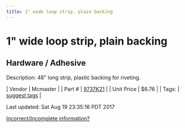 ```yaml
---
title: 1" wide loop strip, plain backing
---
```


# 1" wide loop strip, plain backing
## Hardware / Adhesive
Description: 	48" long strip, plastic backing for riveting.  

| Vendor | Mcmaster | 
| Part # | [9737K21](https://www.mcmaster.com/#9737K21) | 
| Unit Price | $6.76 | 
| Tags: | [suggest tags](https://docs.google.com/forms/d/e/1FAIpQLSeWyY8v3RgOty-MyWmh9U0iivNYN_molChYyS-0U-o-kOAv_g/viewform) | 

Last updated: Sat Aug 19 23:35:16 PDT 2017

 [Incorrect/Incomplete information?](https://docs.google.com/forms/d/e/1FAIpQLSeWyY8v3RgOty-MyWmh9U0iivNYN_molChYyS-0U-o-kOAv_g/viewform)